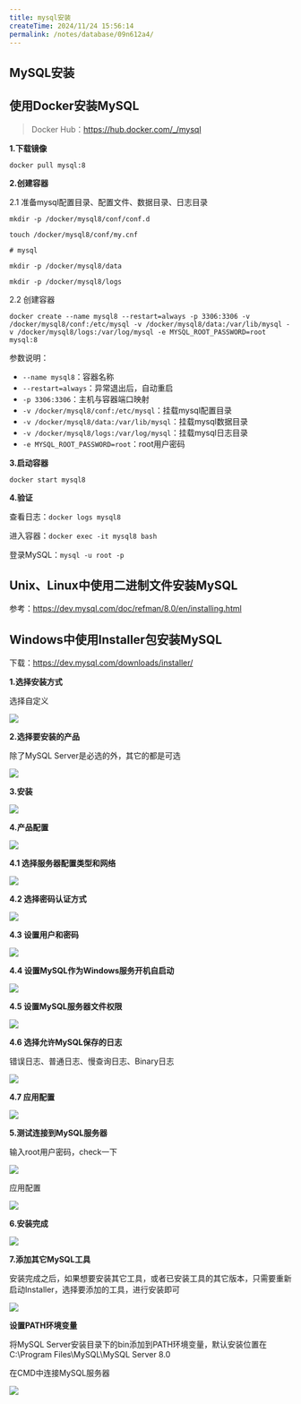 ```yaml
---
title: mysql安装
createTime: 2024/11/24 15:56:14
permalink: /notes/database/09n612a4/
---
```

## MySQL安装

## 使用Docker安装MySQL

> Docker Hub：https://hub.docker.com/_/mysql

**1.下载镜像**

`docker pull mysql:8`

**2.创建容器**

2.1 准备mysql配置目录、配置文件、数据目录、日志目录

`mkdir -p /docker/mysql8/conf/conf.d`

`touch /docker/mysql8/conf/my.cnf`

```
# mysql
```

`mkdir -p /docker/mysql8/data`

`mkdir -p /docker/mysql8/logs`

2.2 创建容器

`docker create --name mysql8 --restart=always -p 3306:3306 -v /docker/mysql8/conf:/etc/mysql -v /docker/mysql8/data:/var/lib/mysql -v /docker/mysql8/logs:/var/log/mysql -e MYSQL_ROOT_PASSWORD=root mysql:8`

参数说明：

- `--name mysql8`：容器名称
- `--restart=always`：异常退出后，自动重启
- `-p 3306:3306`：主机与容器端口映射
- `-v /docker/mysql8/conf:/etc/mysql`：挂载mysql配置目录
- `-v /docker/mysql8/data:/var/lib/mysql`：挂载mysql数据目录
- `-v /docker/mysql8/logs:/var/log/mysql`：挂载mysql日志目录
- `-e MYSQL_ROOT_PASSWORD=root`：root用户密码

**3.启动容器**

`docker start mysql8`

**4.验证**

查看日志：`docker logs mysql8`

进入容器：`docker exec -it mysql8 bash`

登录MySQL：`mysql -u root -p`

## Unix、Linux中使用二进制文件安装MySQL

参考：https://dev.mysql.com/doc/refman/8.0/en/installing.html

## Windows中使用Installer包安装MySQL

下载：https://dev.mysql.com/downloads/installer/

**1.选择安装方式**

选择自定义

![](_/20231123214108.png)

**2.选择要安装的产品**

除了MySQL Server是必选的外，其它的都是可选

![](_/20231123214445.png)

**3.安装**

![](_/20231123214750.png)

**4.产品配置**

![](_/20231123214906.png)

**4.1 选择服务器配置类型和网络**

![](_/20231123215039.png)

**4.2 选择密码认证方式**

![](_/20231123215237.png)

**4.3 设置用户和密码**

![](_/20231123215431.png)

**4.4 设置MySQL作为Windows服务开机自启动**

![](_/20231123215516.png)

**4.5 设置MySQL服务器文件权限**

![](_/20231123215710.png)

**4.6 选择允许MySQL保存的日志**

错误日志、普通日志、慢查询日志、Binary日志

![](_/20231123215938.png)

**4.7 应用配置**

![](_/20231123220300.png)

**5.测试连接到MySQL服务器**

输入root用户密码，check一下

![](_/20231123220424.png)

应用配置

![](_/20231123220540.png)

**6.安装完成**

![](_/20231123220810.png)

**7.添加其它MySQL工具**

安装完成之后，如果想要安装其它工具，或者已安装工具的其它版本，只需要重新启动Installer，选择要添加的工具，进行安装即可

![](_/20231123221530.png)

**设置PATH环境变量**

将MySQL Server安装目录下的bin添加到PATH环境变量，默认安装位置在 C:\Program Files\MySQL\MySQL Server 8.0

在CMD中连接MySQL服务器

![](_/20231123222502.png)